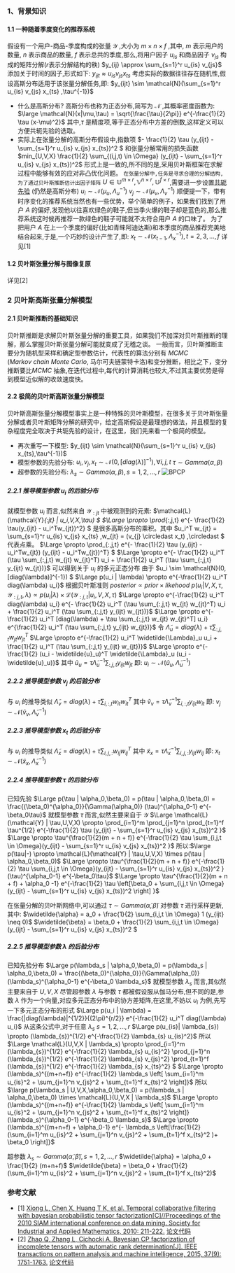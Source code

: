### 1、背景知识
#### 1.1 一种随着季度变化的推荐系统
假设有一个用户-商品-季度构成的张量 $\mathcal{Y}$ ,大小为 $m \times n \times f$ ,其中, $m$ 表示用户的数量, $n$ 表示商品的数量, $f$ 表示总共的季度,那么,将用户因子 $u_{is}$ 和商品因子 $v_{js}$ 构成的矩阵分解($r$表示分解结构的秩)
$y_{ij} \approx \sum_{s=1}^r u_{is} v_{js}$
添加关于时间的因子,形式如下:
$y_{ijt} \approx u_{is} v_{js} x_{ts}$
考虑实际的数据往往存在随机性,假设高斯分布适用于该张量分解任务,即:
$y_{ijt} \sim \mathcal{N}(\sum_{s=1}^r u_{is} v_{js} x_{ts} ,\tau^{-1})$
- 什么是高斯分布?
高斯分布也称为正态分布,简写为 $\mathcal{N}$ ,其概率密度函数为:
$\large \mathcal{N}(x|\mu,\tau) = \sqrt{\frac{\tau}{2\pi}} e^{-\frac{1}{2} \tau (x-\mu)^2}$
其中,$\tau$ 是精度项,等于正态分布中方差的倒数,这样定义可以方便共轭先验的选取。
- 实际上在张量分解的高斯分布假设中,指数项 $- \frac{1}{2} \tau (y_{ijt} - \sum_{s=1}^r u_{is} v_{js} x_{ts})^2 $ 和张量分解常用的损失函数 $min_{U,V,X} \frac{1}{2} \sum_{(i,j,t) \in \Omega} (y_{ijt} - \sum_{s=1}^r u_{is} v_{js} x_{ts})^2$ 形式上是一致的,所不同的是,采用贝叶斯框架在求解过程中能够有效的应对非凸优化问题。
`在张量分解中,任务是寻求合理的分解结构,为了通过贝叶斯推断估计出因子矩阵` $U \in \mathbb{U}^{m \times r} ,\mathbb{V}^{n \times r},\mathbb{U}^{f \times r}$,需要进一步设置<u>共轭先验</u> (仍然是高斯分布)
$u_i \sim \mathcal{N}(\mu_u,\Lambda_u^{-1})$
$v_j \sim \mathcal{N}(\mu_v,\Lambda_v^{-1})$
顺便提一下，带有时序变化的推荐系统当然也有一些优势，举个简单的例子，如果我们找到了用户 $A$ 的偏好,发现他以往喜欢绿色的鞋子,但当季火爆的鞋子却是蓝色的,那么推荐系统这时候再推荐一款绿色的鞋子可能就不太符合用户 $A$ 的口味了。
为了把用户 $A$ 在上一个季度的偏好(比如青睐阿迪达斯)和本季度的商品推荐完美地结合起来,于是,一个巧妙的设计产生了,即:
$x_t \sim \mathcal{N}(x_{t-1},\Lambda_x^{-1}),t=2,3,\dots,f$
详见[1]

#### 1.2 贝叶斯张量分解与图像复原
详见[2]


### 2 贝叶斯高斯张量分解模型
#### 2.1 贝叶斯推断的基础知识
贝叶斯推断是求解贝叶斯张量分解的重要工具，如果我们不加深对贝叶斯推断的理解，那么掌握贝叶斯张量分解可能就变成了无稽之谈。
一般而言，贝叶斯推断主要分为随机型采样和确定型参数估计，代表性的算法分别有 $MCMC$ ($Markov~chain~Monte~Carlo$, 马尔可夫链蒙特卡洛)和变分推断，相比之下，变分推断要比$MCMC$ 抽象,在迭代过程中,每代的计算消耗也较大,不过其主要优势是得到模型近似解的收敛速度快。
#### 2.2 极简的贝叶斯高斯张量分解模型
贝叶斯高斯张量分解模型事实上是一种特殊的贝叶斯模型，在很多关于贝叶斯张量分解或者贝叶斯矩阵分解的研究中，给定高斯假设是最理想的做法，并且模型的复杂程度完全取决于共轭先验的设计，在这里，我们先来看一个极简的模型。
- 再次重写一下模型:
$y_{ijt} \sim \mathcal{N}(\sum_{s=1}^r u_{is} v_{js} x_{ts},\tau^{-1})$
- 模型参数的先验分布:
$u_i,v_j,x_t \sim \mathcal{N}(0,[diag(\lambda)]^{-1}),\forall i,j,t$
$\tau \sim Gamma(\alpha,\beta)$
- 超参数的先验分布:
$\lambda_s \sim Gamma(\alpha,\beta),s=1,2,\dots,r$
![BPCP](./image/BPCP.png)

##### 2.2.1 推导模型参数 $u_i$ 的后验分布
就模型参数 $u_i$ 而言,似然来自 $\mathcal{Y}_{:jt}$ 中被观测到的元素:
$\mathcal{L} (\mathcal{Y}_{:jt} | u_i,V,X,\tau) $
$\Large \propto \prod_{:,j,t} e^{- \frac{1}{2} \tau(y_{ijt} - u_i^Tw_{jt})^2} $
是很多高斯分布的乘积。其中 $u_i^T w_{jt} = \sum_{s=1}^r u_{is} v_{js} x_{ts} ,w_{jt} = (v_{j} \circledast x_t) ,\circledast $ 代表点乘。 
$\Large \propto \prod_{:,j,t} e^{- \frac{1}{2} \tau (y_{ijt} - u_i^Tw_{jt}) (y_{ijt} - u_i^Tw_{jt})^T} $
$\Large \propto e^{- \frac{1}{2} u_i^T (\tau \sum_{:,j,t} w_{jt} w_{jt}^T) u_i + \frac{1}{2} u_i^T (\tau \sum_{:,j,t} y_{ijt} w_{jt})}$
可以得到关于 $u_i$ 的多元正态分布
由于 $u_i \sim \mathcal{N}(0,[diag(\lambda)]^{-1}) $
$\Large p(u_i | \lambda) \propto e^{-\frac{1}{2} u_i^T diag(\lambda) u_i}$
根据贝叶斯准则 $posterior \propto prior \times likehood$
$p(u_i | V,X,\tau,\mathcal{Y}_{:j,t},\lambda) \propto p(u_i | \lambda) \times \mathcal{L}(\mathcal{Y}_{:j,t} |u_i,V,X,\tau)$ 
$\Large \propto e^{-\frac{1}{2} u_i^T diag(\lambda) u_i} e^{- \frac{1}{2} u_i^T (\tau \sum_{:,j,t} w_{jt} w_{jt}^T) u_i + \frac{1}{2} u_i^T (\tau \sum_{:,j,t} y_{ijt} w_{jt})}$
$\Large \propto e^{-\frac{1}{2} u_i^T [diag(\lambda) + \tau \sum_{:,j,t} w_{jt} w_{jt}^T] u_i} e^{\frac{1}{2} u_i^T (\tau \sum_{:,j,t} y_{ijt} w_{jt})}$
令 $\widetilde{\Lambda}_u = diag(\lambda) + \tau \sum_{:,j,t} w_{jt} w_{jt}^T$
$\Large \propto e^{-\frac{1}{2} u_i^T \widetilde{\Lambda}_u u_i + \frac{1}{2} u_i^T (\tau \sum_{:,j,t} y_{ijt} w_{jt})}$
$\Large \propto e^{-\frac{1}{2} (u_i - \widetilde{u}_u)^T \widetilde{\Lambda}_u (u_i - \widetilde{u}_u)}$
其中 $\widetilde{u}_u = \tau \widetilde{\Lambda}_u^{-1} \sum_{:,j,t} y_{ijt} w_{jt}$
即: $u_i \sim \mathcal{N}(\widetilde{u}_u,\widetilde{\Lambda}_u^{-1})$

##### 2.2.2 推导模型参数 $v_j$ 的后验分布
与 $u_i$ 的推导类似
$\widetilde{\Lambda}_v = diag(\lambda) + \tau \sum_{i,:,t} w_{it} w_{it}^T$
其中 $\widetilde{v}_v = \tau \widetilde{\Lambda}_v^{-1} \sum_{i,:,t} y_{ijt} w_{it}$
即: $v_j \sim \mathcal{N}(\widetilde{v}_v,\widetilde{\Lambda}_v^{-1})$
##### 2.2.3 推导模型参数 $x_t$ 的后验分布
与 $u_i$ 的推导类似
$\widetilde{\Lambda}_x = diag(\lambda) + \tau \sum_{i,j,:} w_{ij} w_{ij}^T$
其中 $\widetilde{x}_x = \tau \widetilde{\Lambda}_x^{-1} \sum_{i,j,:} y_{ijt} w_{ij}$
即: $x_t \sim \mathcal{N}(\widetilde{x}_x,\widetilde{\Lambda}_x^{-1})$
##### 2.2.4 推导模型参数 $\tau$ 的后验分布
已知先验 $\Large p(\tau | \alpha_0,\beta_0) =  p(\tau | \alpha_0,\beta_0) = \frac{(\beta_0)^{\alpha_0}}{\Gamma(\alpha_0)} (\tau)^{\alpha_0-1} e^{-\beta_0\tau}$
就模型参数 $\tau$ 而言,似然主要来自于 $\mathcal{Y}$
$\Large \mathcal{L}(\mathcal{Y} | \tau,U,V,X) \propto \prod_{i=1}^m \prod_{j=1}^n \prod_{t=1}^f \tau^{1/2} e^{-\frac{1}{2} \tau (y_{ijt} - \sum_{s=1}^r u_{is} v_{js} x_{ts})^2 }$
$\Large \propto \tau^{\frac{1}{2}(m + n + f)} e^{-\frac{1}{2} \tau \sum_{i,j,t \in \Omega}(y_{ijt} - \sum_{s=1}^r u_{is} v_{js} x_{ts})^2 }$
所以:$\large p(\tau|-) \propto \mathcal{L}(\mathcal{Y} | \tau,U,V,X) \times p(\tau | \alpha_0,\beta_0)$
$\Large \propto \tau^{\frac{1}{2}(m + n + f)} e^{-\frac{1}{2} \tau \sum_{i,j,t \in \Omega}(y_{ijt} - \sum_{s=1}^r u_{is} v_{js} x_{ts})^2 } (\tau)^{\alpha_0-1} e^{-\beta_0\tau}$
$\Large \propto \tau^{\frac{1}{2}(m + n + f) + \alpha_0 -1} e^{-\frac{1}{2} \tau \left[\beta_0 +  \sum_{i,j,t \in \Omega}(y_{ijt} - \sum_{s=1}^r u_{is} v_{js} x_{ts})^2 \right] }$


在张量分解的贝叶斯网络中,可以通过 $\tau \sim Gamma(\widetilde{\alpha},\widetilde{\beta})$ 对参数 $\tau$ 进行采样更新,其中:
$\widetilde{\alpha} = a_0 + \frac{1}{2} \sum_{i,j,t \in \Omega} 1 (y_{ijt} \neq 0)$
$\widetilde{\beta} = \beta_0 + \frac{1}{2} \sum_{i,j,t \in \Omega} (y_{ijt} - \sum_{s=1}^r u_{is} v_{js} x_{ts})^2 $

##### 2.2.5 推导模型参数 $\lambda$ 的后验分布
已知先验分布 $\Large p(\lambda_s | \alpha_0,\beta_0) =  p(\lambda_s | \alpha_0,\beta_0) = \frac{(\beta_0)^{\alpha_0}}{\Gamma(\alpha_0)} (\lambda_s)^{\alpha_0-1} e^{-\beta_0 \lambda_s}$
就模型参数 $\lambda_s$ 而言,其似然主要来自于 $U,V,X$
尽管超参数 $\lambda$ 与参数 $\tau$ 都被假设服从伽马分布,但不同的是,参数 $\lambda$ 作为一个向量,对应多元正态分布中的协方差矩阵,在这里,不妨以 $u_i$ 为例,先写一下多元正态分布的形式
$\Large p(u_i | \lambda) = \frac{|diag(\lambda)|^{1/2}}{(2\pi)^{r/2}} e^{-\frac{1}{2} u_i^T diag(\lambda) u_i}$
从这条公式中,对于任意 $\lambda_{s} ~ s=1,2,\dots,r$
$\Large p(u_{is}| \lambda_{s}) \propto (\lambda_{s})^{1/2} e^{-\frac{1}{2} \lambda_{s} u_{is}^2}$
所以 $\Large \mathcal{L}(U,V,X | \lambda_s) \propto \prod_{i=1}^m (\lambda_{s})^{1/2} e^{-\frac{1}{2} \lambda_{s} u_{is}^2} \prod_{j=1}^n (\lambda_{s})^{1/2} e^{-\frac{1}{2} \lambda_{s} v_{js}^2} \prod_{t=1}^f (\lambda_{s})^{1/2} e^{-\frac{1}{2} \lambda_{s} x_{ts}^2} $
$\Large \propto (\lambda_s)^{(m+n+f)} e^{-\frac{1}{2} \lambda_s \left[ \sum_{i=1}^m u_{is}^2 + \sum_{j=1}^n v_{js}^2 + \sum_{t=1}^f x_{ts}^2 \right]}$
所以 $\large p(\lambda_s | U,V,X,\alpha_0,\beta_0) = p(\lambda_s | \alpha_0,\beta_0) \times \mathcal{L}(U,V,X | \lambda_s)$
$\Large \propto (\lambda_s)^{(m+n+f)} e^{-\frac{1}{2} \lambda_s \left[ \sum_{i=1}^m u_{is}^2 + \sum_{j=1}^n v_{js}^2 + \sum_{t=1}^f x_{ts}^2 \right]} (\lambda_s)^{\alpha_0-1} e^{-\beta_0 \lambda_s}$
$\Large \propto (\lambda_s)^{(m+n+f) + \alpha_0-1} e^{- \lambda_s \left[\frac{1}{2} (\sum_{i=1}^m u_{is}^2 + \sum_{j=1}^n v_{js}^2 + \sum_{t=1}^f x_{ts}^2 )+ \beta_0 \right]}$

超参数 $\lambda_s \sim Gamma(\widetilde{\alpha},\widetilde{\beta}),s=1,2,\dots,r$
$\widetilde{\alpha} = \alpha_0 + \frac{1}{2} (m+n+f)$
$\widetilde{\beta} = \beta_0 + \frac{1}{2} (\sum_{i=1}^m u_{is}^2 + \sum_{j=1}^n v_{js}^2 + \sum_{t=1}^f x_{ts}^2)$


### 参考文献
- [1] [Xiong L, Chen X, Huang T K, et al. Temporal collaborative filtering with bayesian probabilistic tensor factorization[C]//Proceedings of the 2010 SIAM international conference on data mining. Society for Industrial and Applied Mathematics, 2010: 211-222.](https://www.cs.cmu.edu/~jgc/publication/PublicationPDF/Temporal_Collaborative_Filtering_With_Bayesian_Probabilidtic_Tensor_Factorization.pdf)
[论文代码](https://www.cs.cmu.edu/~lxiong/bptf/bptf.html)
- [2] [Zhao Q, Zhang L, Cichocki A. Bayesian CP factorization of incomplete tensors with automatic rank determination[J]. IEEE transactions on pattern analysis and machine intelligence, 2015, 37(9): 1751-1763.](https://ieeexplore.ieee.org/document/7010937)
[论文代码](https://ieeexplore.ieee.org/document/7010937/media#media)

